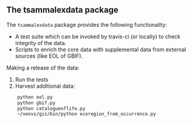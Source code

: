 The tsammalexdata package
-------------------------

The ``tsammalexdata`` package provides the following functionality:

- A test suite which can be invoked by travis-ci (or locally) to check integrity of the data.
- Scripts to enrich the core data with supplemental data from external sources (like EOL of GBIF).


Making a release of the data:

1. Run the tests
2. Harvest additional data:
```bash
    python eol.py
    python gbif.py
    python catalogueoflife.py
    ~/venvs/gis/bin/python ecoregion_from_occurrence.py
```
